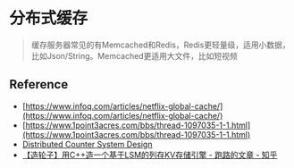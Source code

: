 # 分布式缓存

> 缓存服务器常见的有Memcached和Redis，Redis更轻量级，适用小数据，比如Json/String。Memcached更适用大文件，比如短视频

## Reference

- [https://www.infoq.com/articles/netflix-global-cache/](https://www.infoq.com/articles/netflix-global-cache/)
- [https://www.1point3acres.com/bbs/thread-1097035-1-1.html](https://www.1point3acres.com/bbs/thread-1097035-1-1.html)
- [Distributed Counter System Design](https://systemdesign.one/distributed-counter-system-design/)
- [【造轮子】用C++造一个基于LSM的列存KV存储引擎 - 跑路的文章 - 知乎](https://zhuanlan.zhihu.com/p/603555528)
